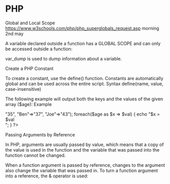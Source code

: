 # PHP
Global and Local Scope https://www.w3schools.com/php/php_superglobals_request.asp morning 2nd may

A variable declared outside a function has a GLOBAL SCOPE and can only be accessed outside a function:

var_dump is used to dump information about a variable. 

Create a PHP Constant

To create a constant, use the define() function. Constants are automatically global and can be used across the entire script.
Syntax
define(name, value, case-insensitive)

The following example will output both the keys and the values of the given array ($age):
Example
<?php
$age = array("Peter"=>"35", "Ben"=>"37", "Joe"=>"43");

foreach($age as $x => $val) {
  echo "$x = $val<br>";
}
?> 

 <?php declare(strict_types=1); // strict requirement

function addNumbers(int $a, int $b) {
  return $a + $b;
}
echo addNumbers(5, "5 days");
// since strict is enabled and "5 days" is not an integer, an error will be thrown
?> 

Passing Arguments by Reference

In PHP, arguments are usually passed by value, which means that a copy of the value is used in the function and the variable that was passed into the function cannot be changed.

When a function argument is passed by reference, changes to the argument also change the variable that was passed in. To turn a function argument into a reference, the & operator is used:
 <?php
function add_five(&$value) {
  $value += 5;
}

$num = 2;
add_five($num);
echo $num;
?> 
